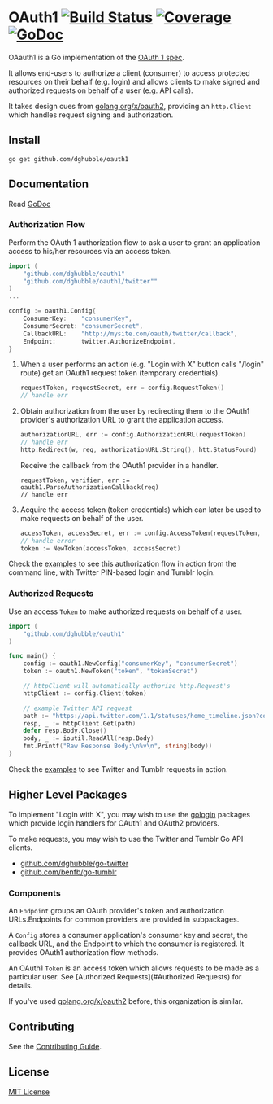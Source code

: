 
# OAuth1 [![Build Status](https://travis-ci.org/dghubble/oauth1.png)](https://travis-ci.org/dghubble/oauth1) [![Coverage](http://gocover.io/_badge/github.com/dghubble/oauth1)](http://gocover.io/github.com/dghubble/oauth1) [![GoDoc](http://godoc.org/github.com/dghubble/oauth1?status.png)](http://godoc.org/github.com/dghubble/oauth1)

OAauth1 is a Go implementation of the [OAuth 1 spec](https://tools.ietf.org/html/rfc5849).

It allows end-users to authorize a client (consumer) to access protected resources on their behalf (e.g. login) and allows clients to make signed and authorized requests on behalf of a user (e.g. API calls).

It takes design cues from [golang.org/x/oauth2](https://godoc.org/golang.org/x/oauth2), providing an `http.Client` which handles request signing and authorization.

## Install

    go get github.com/dghubble/oauth1

## Documentation

Read [GoDoc](https://godoc.org/github.com/dghubble/oauth1)

### Authorization Flow

Perform the OAuth 1 authorization flow to ask a user to grant an application access to his/her resources via an access token.

```go
import (
    "github.com/dghubble/oauth1"
    "github.com/dghubble/oauth1/twitter""
)
...

config := oauth1.Config{
    ConsumerKey:    "consumerKey",
    ConsumerSecret: "consumerSecret",
    CallbackURL:    "http://mysite.com/oauth/twitter/callback",
    Endpoint:       twitter.AuthorizeEndpoint,
}
```

1. When a user performs an action (e.g. "Login with X" button calls "/login" route) get an OAuth1 request token (temporary credentials).

    ```go
    requestToken, requestSecret, err = config.RequestToken()
    // handle err
    ```

2. Obtain authorization from the user by redirecting them to the OAuth1 provider's authorization URL to grant the application access.

    ```go
    authorizationURL, err := config.AuthorizationURL(requestToken)
    // handle err
    http.Redirect(w, req, authorizationURL.String(), htt.StatusFound)
    ```

    Receive the callback from the OAuth1 provider in a handler.

    ```
    requestToken, verifier, err := oauth1.ParseAuthorizationCallback(req)
    // handle err
    ```

3. Acquire the access token (token credentials) which can later be used to make requests on behalf of the user.

    ```go
    accessToken, accessSecret, err := config.AccessToken(requestToken, requestSecret, verifier)
    // handle error
    token := NewToken(accessToken, accessSecret)
    ```

Check the [examples](examples) to see this authorization flow in action from the command line, with Twitter PIN-based login and Tumblr login.

### Authorized Requests

Use an access `Token` to make authorized requests on behalf of a user.

```go
import (
    "github.com/dghubble/oauth1"
)

func main() {
    config := oauth1.NewConfig("consumerKey", "consumerSecret")
    token := oauth1.NewToken("token", "tokenSecret")

    // httpClient will automatically authorize http.Request's
    httpClient := config.Client(token)

    // example Twitter API request
    path := "https://api.twitter.com/1.1/statuses/home_timeline.json?count=2"
    resp, _ := httpClient.Get(path)
    defer resp.Body.Close()
    body, _ := ioutil.ReadAll(resp.Body)
    fmt.Printf("Raw Response Body:\n%v\n", string(body))
}
```

Check the [examples](examples) to see Twitter and Tumblr requests in action.

## Higher Level Packages

To implement "Login with X", you may wish to use the [gologin](https://github.com/dghubble/gologin) packages which provide login handlers for OAuth1 and OAuth2 providers.

To make requests, you may wish to use the Twitter and Tumblr Go API clients.

* [github.com/dghubble/go-twitter](https://github.com/dghubble/go-twitter)
* [github.com/benfb/go-tumblr](https://github.com/benfb/go-tumblr)

### Components

An `Endpoint` groups an OAuth provider's token and authorization URLs.Endpoints for common providers are provided in subpackages.

A `Config` stores a consumer application's consumer key and secret, the callback URL, and the Endpoint to which the consumer is registered. It provides OAuth1 authorization flow methods.

An OAuth1 `Token` is an access token which allows requests to be made as a particular user. See [Authorized Requests](#Authorized Requests) for details.

If you've used [golang.org/x/oauth2](https://godoc.org/golang.org/x/oauth2) before, this organization is similar.

## Contributing

See the [Contributing Guide](https://gist.github.com/dghubble/be682c123727f70bcfe7).

## License

[MIT License](LICENSE)
